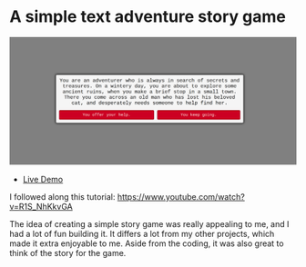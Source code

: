# A simple text adventure story game

![Screenshot](text-adventure_screenshot.png)

- [Live Demo](https://bayoura.github.io/text-adventure/)

I followed along this tutorial: https://www.youtube.com/watch?v=R1S_NhKkvGA

The idea of creating a simple story game was really appealing to me, and I had a lot of fun building it.
It differs a lot from my other projects, which made it extra enjoyable to me. Aside from the coding, it was also great to think of the story for the game.